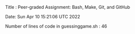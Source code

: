 
Title : Peer-graded Assignment: Bash, Make, Git, and GitHub

Date:
Sun Apr 10 15:21:06 UTC 2022

Number of lines of code in guessinggame.sh :
46
